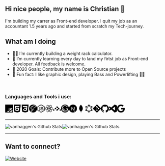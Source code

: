 
## Hi nice people, my name is Christian  👋
I'm building my carrer as Front-end developer. I quit my job as an accountant 1.5 years ago and started from scratch my Tech-journey.


## What am I doing

- 👨‍💻 I’m currently building a weight rack calculator.
- 🌿 I’m currently learning every day to land my firtst job as Front-end developer. All feedback is welcome.
- 🤝 2020 Goals: Contribute more to Open Source projects
- 🎡 Fun fact: I like graphic design, playing Bass and Powerlifting 🏋️‍♀️

<br />

### Languages and Tools i use:


<img align="left" alt="javascript" width="26px" src="./icons/javascript.svg" />
<img align="left" alt="html" width="26px" src="./icons/html5.svg" />
<img align="left" alt="css" width="26px" src="./icons/css3.svg" />
<img align="left" alt="sass" width="26px" src="./icons/sass.svg" />
<img align="left" alt="node" width="26px" src="./icons/node-dot-js.svg" />
<img align="left" alt="react" width="26px" src="./icons/react.svg" />
<img align="left" alt="router" width="26px" src="./icons/reactrouter.svg" />
<img align="left" alt="gatsby" width="26px" src="./icons/gatsby.svg" />
<img align="left" alt="next" width="26px" src="./icons/next-dot-js%20(1).svg" />
<img align="left" alt="mongodb" width="26px" src="./icons/mongodb.svg" />
<img align="left" alt="graphql" width="26px" src="./icons/graphql.svg" />
<img align="left" alt="git" width="26px" src="./icons/git.svg" />
<img align="left" alt="github" width="26px" src="./icons/github.svg" />
<img align="left" alt="visualsc" width="26px" src="./icons/visualstudiocode.svg" />
<img align="left" alt="google" width="26px" src="./icons/google.svg" />


<br />
<br />

---

<img align="left" alt="vanhaggen's Github Stats" src="https://github-readme-stats.vercel.app/api?username=vanhaaggen&show_icons=true" />

<img alt="vanhaggen's Github Stats" src="https://github-readme-stats.vercel.app/api/top-langs/?username=vanhaaggen&layout=compact" />

---

## Want to connect?
[![Website](https://img.shields.io/static/v1?label=linkedin&logo=linkedin&labelColor=0077ee&style=for-the-badge&message=let%27s%20connect)](https://www.linkedin.com/in/christian-haag-dev/)


